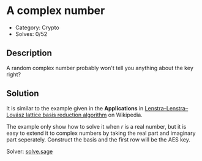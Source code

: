# A complex number

* Category: Crypto
* Solves: 0/52

## Description

A random complex number probably won't tell you anything about the key right?

## Solution

It is similar to the example given in the **Applications** in [Lenstra–Lenstra–Lovász lattice basis reduction algorithm](https://en.wikipedia.org/wiki/Lenstra%E2%80%93Lenstra%E2%80%93Lov%C3%A1sz_lattice_basis_reduction_algorithm#Applications) on Wikipedia.

The example only show how to solve it when $r$ is a real number, but it is easy to extend it to complex numbers by taking the real part and imaginary part seperately. Construct the basis and the first row will be the AES key.

Solver: [solve.sage](./solve.sage)
